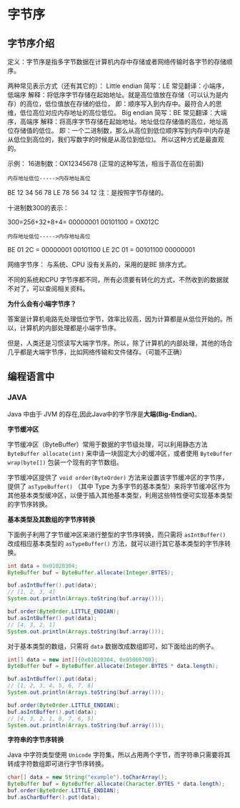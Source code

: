 # 字节序

## 字节序介绍

定义：字节序是指多字节数据在计算机内存中存储或者网络传输时各字节的存储顺序。

两种常见表示方式（还有其它的）：
Little endian
    简写：LE
    常见翻译：小端序，低端序
    解释：将低序字节存储在起始地址。就是高位值放在存储（可以认为是内存）的高位，低位值放在存储的低位，
        即：顺序写入到内存中。最符合人的思维，低位高位对应内存地址的高位低位。
    Big endian
    简写：BE
    常见翻译：大端序，高端序
    解释：将高序字节存储在起始地址。地址低位存储值的高位，地址高位存储值的低位。
        即：一个二进制数，那么从高位到低位顺序写到内存中(内存是从低位到高位的，我们写数字的时候是从高位到低位)。
        所以这种方式是最直观的。
    


示例：
16进制数：OX12345678 (正常的这种写法，相当于高位在前面)

    内存地址低位----->内存地址高位
BE  12  34 56  78
LE  78  56 34 12
注：是按照字节存储的。

十进制数300的表示：

300=256+32+8+4= 00000001 00101100 = OX012C

    内存地址低位----->内存地址高位
BE  01  2C =  00000001  00101100
LE  2C  01 =  00101100  00000001

网络字节序：
    与系统、CPU 没有关系的，采用的是BE 排序方式。

不同的系统和CPU 字节序都不同，所有必须要有转化的方式，不然收到的数据就不对了，可以查阅相关资料。



**为什么会有小端字节序？**

答案是计算机电路先处理低位字节，效率比较高，因为计算都是从低位开始的。所以，计算机的内部处理都是小端字节序。

但是，人类还是习惯读写大端字节序。所以，除了计算机的内部处理，其他的场合几乎都是大端字节序，比如网络传输和文件储存。（可能不正确）

## 编程语言中

### JAVA

Java 中由于 JVM 的存在,因此Java中的字节序是**大端(Big-Endian)**。



 **字节缓冲区**

字节缓冲区（ByteBuffer）常用于数据的字节级处理，可以利用静态方法 `ByteBuffer allocate(int)` 来申请一块固定大小的缓冲区，或者使用 `ByteBuffer wrap(byte[])` 包装一个现有的字节数组。

字节缓冲区提供了 `void order(ByteOrder)` 方法来设置该字节缓冲区的字节序，提供了 `asTypeBuffer()` （其中 Type 为多字节的基本类型）来将字节缓冲区作为其他基本类型缓冲区，以便于插入其他基本类型，利用这些特性便可实现基本类型的字节序转换。

 **基本类型及其数组的字节序转换**

下面例子利用了字节缓冲区来进行整型的字节序转换，而只需将 `asIntBuffer()` 改成相应基本类型的 `asTypeBuffer()` 方法，就可以进行其它基本类型的字节序转换。

```java
int data = 0x01020304;
ByteBuffer buf = ByteBuffer.allocate(Integer.BYTES);

buf.asIntBuffer().put(data);
// [1, 2, 3, 4]
System.out.println(Arrays.toString(buf.array()));

buf.order(ByteOrder.LITTLE_ENDIAN);
buf.asIntBuffer().put(data);
// [4, 3, 2, 1]
System.out.println(Arrays.toString(buf.array()));
```

对于基本类型的数组，只需将 `data` 数据改成数组即可，如下面给出的例子。

```java
int[] data = new int[]{0x01020304, 0x05060708};
ByteBuffer buf = ByteBuffer.allocate(Integer.BYTES * data.length);

buf.asIntBuffer().put(data);
// [1, 2, 3, 4, 5, 6, 7, 8]
System.out.println(Arrays.toString(buf.array()));

buf.order(ByteOrder.LITTLE_ENDIAN);
buf.asIntBuffer().put(data);
// [4, 3, 2, 1, 8, 7, 6, 5]
System.out.println(Arrays.toString(buf.array()));
```

 **字符串的字节序转换**

Java 中字符类型使用 `Unicode` 字符集，所以占用两个字节，而字符串只需要将其转成字符数组即可进行字节序转换。

```java
char[] data = new String("example").toCharArray();
ByteBuffer buf = ByteBuffer.allocate(Character.BYTES * data.length);
buf.order(ByteOrder.LITTLE_ENDIAN);
buf.asCharBuffer().put(data);
```

